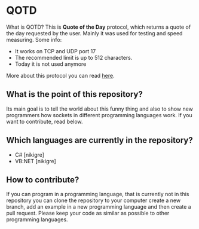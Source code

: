 # QOTD
What is QOTD? This is **Quote of the Day** protocol, which returns a quote of the day requested by the user. Mainly it was used for testing and speed measuring.
Some info:
- It works on TCP and UDP port 17
- The recommended limit is up to 512 characters.
- Today it is not used anymore

More about this protocol you can read [here](https://tools.ietf.org/html/rfc865).
## What is the point of this repository?
Its main goal is to tell the world about this funny thing and also to show new programmers how sockets in different programming languages work. If you want to contribute, read below.

## Which languages are currently in the repository?
- C# [nikigre]
- VB:NET [nikigre]

## How to contribute?
If you can program in a programming language, that is currently not in this repository you can clone the repository to your computer create a new branch, add an example in a new programming language and then create a pull request.
Please keep your code as similar as possible to other programming languages.
